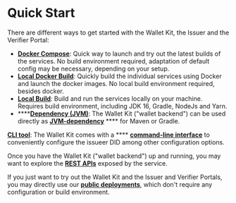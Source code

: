 # Quick Start

There are different ways to get started with the Wallet Kit, the Issuer and the Verifier Portal:

* [**Docker Compose**](local-build/docker-build/docker-compose.md): Quick way to launch and try out the latest builds of the services. No build environment required, adaptation of default config may be necessary, depending on your setup.
* [**Local Docker Build**](local-build/#docker-build): Quickly build the individual services using Docker and launch the docker images. No local build environment required, besides docker.
* [**Local Build**](local-build/#local-build): Build and run the services locally on your machine. Requires build environment, including JDK 16, Gradle, NodeJs and Yarn.
* ****[**Dependency (JVM)**](dependency-jvm.md): The Wallet Kit ("wallet backend") can be used directly as [**JVM-dependency**](dependency-jvm.md) **** for Maven or Gradle.&#x20;

[**CLI tool**](cli.md): The Wallet Kit comes with a **** [**command-line interface**](cli.md) to conveniently configure the issueer DID among other configuration options.

Once you have the Wallet Kit ("wallet backend") up and running, you may want to explore the [**REST APIs**](rest-apis.md) exposed by the service.

If you just want to try out the Wallet Kit and the Issuer and Verifier Portals, you may directly use our [**public deployments**](public-deployments.md), which don't require any configuration or build environment.

